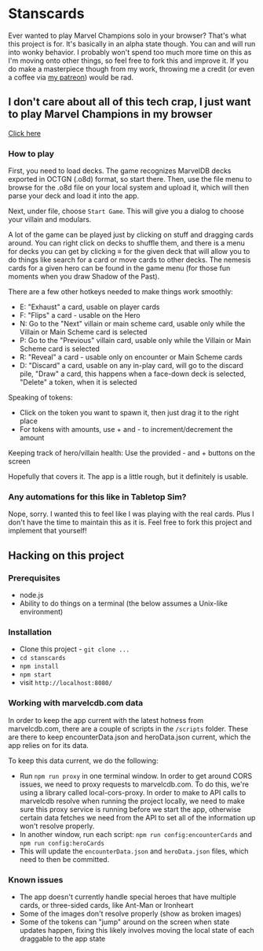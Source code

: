 # Stanscards
Ever wanted to play Marvel Champions solo in your browser?  That's what this project is for.
It's basically in an alpha state though.  You can and will run into wonky behavior.  I probably
won't spend too much more time on this as I'm moving onto other things, so feel free to fork
this and improve it.  If you do make a masterpiece though from my work, throwing me a credit
(or even a coffee via [my patreon](https://www.patreon.com/kphurley)) would be rad.

## I don't care about all of this tech crap, I just want to play Marvel Champions in my browser
[Click here](https://kphurley.github.io/stanscards/)

### How to play
First, you need to load decks.  The game recognizes MarvelDB decks exported in OCTGN (.o8d) format, so start there. Then, use the file menu to browse for the .o8d file on your local system and upload it, which will then parse your deck and load it into the app.

Next, under file, choose `Start Game`.  This will give you a dialog to choose your villain and modulars.

A lot of the game can be played just by clicking on stuff and dragging cards around.  You can right click on decks to shuffle them, and there is a menu for decks you can get by clicking ≡ for the given deck that will allow you to do things like search for a card or move cards to other decks.  The nemesis cards for a given hero can be found in the game menu (for those fun moments when you draw Shadow of the Past).

There are a few other hotkeys needed to make things work smoothly:

- E: "Exhaust" a card, usable on player cards
- F: "Flips" a card - usable on the Hero
- N: Go to the "Next" villain or main scheme card, usable only while the Villain or Main Scheme card is selected
- P: Go to the "Previous" villain card, usable only while the Villain or Main Scheme card is selected
- R: "Reveal" a card - usable only on encounter or Main Scheme cards
- D: "Discard" a card, usable on any in-play card, will go to the discard pile, "Draw" a card, this happens when a face-down deck is selected, "Delete" a token, when it is selected

Speaking of tokens:

- Click on the token you want to spawn it, then just drag it to the right place
- For tokens with amounts, use + and - to increment/decrement the amount

Keeping track of hero/villain health:
Use the provided - and + buttons on the screen

Hopefully that covers it.  The app is a little rough, but it definitely is usable.

### Any automations for this like in Tabletop Sim?
Nope, sorry.  I wanted this to feel like I was playing with the real cards.  Plus I don't have the time to maintain this as it is.  Feel free to fork this project and implement that yourself!

## Hacking on this project
### Prerequisites

- node.js
- Ability to do things on a terminal (the below assumes a Unix-like environment)

### Installation

- Clone this project - `git clone ...` 
- `cd stanscards`
- `npm install`
- `npm start`
- visit `http://localhost:8080/`

### Working with marvelcdb.com data

In order to keep the app current with the latest hotness from marvelcdb.com, there are a couple of scripts in the `/scripts` folder.
These are there to keep encounterData.json and heroData.json current, which the app relies on for its data.

To keep this data current, we do the following:

- Run `npm run proxy` in one terminal window.  In order to get around CORS issues, we need to proxy requests to marvelcdb.com.  To do this, we're using a library called local-cors-proxy.  In order to make to API calls to marvelcdb resolve when running the project locally, we need to make sure this proxy service is running before we start the app, otherwise certain data fetches we need from the API to set all of the information up won't resolve properly.
- In another window, run each script:  `npm run config:encounterCards` and `npm run config:heroCards`
- This will update the `encounterData.json` and `heroData.json` files, which need to then be committed.

### Known issues

- The app doesn't currently handle special heroes that have multiple cards, or three-sided cards, like Ant-Man or Ironheart
- Some of the images don't resolve properly (show as broken images)
- Some of the tokens can "jump" around on the screen when state updates happen, fixing this likely involves moving the local state of each draggable to the app state
